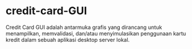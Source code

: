 # credit-card-GUI
Credit Card GUI adalah antarmuka grafis yang dirancang untuk menampilkan, memvalidasi, dan/atau menyimulasikan penggunaan kartu kredit dalam sebuah aplikasi desktop server lokal. 
